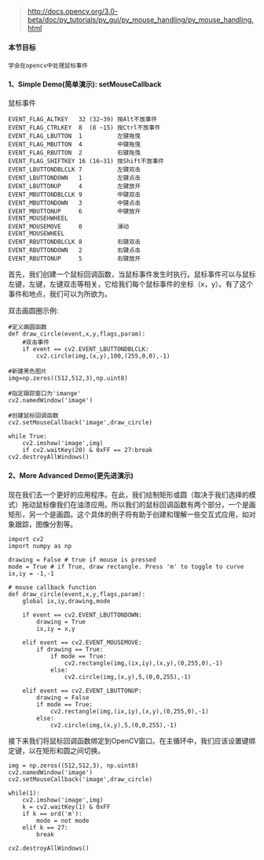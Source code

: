 >http://docs.opencv.org/3.0-beta/doc/py_tutorials/py_gui/py_mouse_handling/py_mouse_handling.html

#### 本节目标
```
学会在opencv中处理鼠标事件
```

#### 1、Simple Demo(简单演示): setMouseCallback

鼠标事件
```
EVENT_FLAG_ALTKEY   32 (32~39) 按Alt不放事件
EVENT_FLAG_CTRLKEY  8  (8 ~15) 按Ctrl不放事件
EVENT_FLAG_LBUTTON  1          左键拖曳
EVENT_FLAG_MBUTTON  4          中键拖曳
EVENT_FLAG_RBUTTON  2          右键拖曳
EVENT_FLAG_SHIFTKEY 16 (16~31) 按Shift不放事件
EVENT_LBUTTONDBLCLK 7          左键双击
EVENT_LBUTTONDOWN   1          左键点击
EVENT_LBUTTONUP     4          左键放开
EVENT_MBUTTONDBLCLK 9          中键双击
EVENT_MBUTTONDOWN   3          中键点击
EVENT_MBUTTONUP     6          中键放开
EVENT_MOUSEHWHEEL   
EVENT_MOUSEMOVE     0          滑动
EVENT_MOUSEWHEEL
EVENT_RBUTTONDBLCLK 8          右键双击
EVENT_RBUTTONDOWN   2          右键点击
EVENT_RBUTTONUP     5          右键放开
```

首先，我们创建一个鼠标回调函数，当鼠标事件发生时执行。鼠标事件可以与鼠标左键，左键，左键双击等相关，它给我们每个鼠标事件的坐标（x，y）。有了这个事件和地点，我们可以为所欲为。

双击画圆圈示例:
```
#定义画圆函数
def draw_circle(event,x,y,flags,param):
    #双击事件
    if event == cv2.EVENT_LBUTTONDBLCLK:
        cv2.circle(img,(x,y),100,(255,0,0),-1)

#新建黑色图片
img=np.zeros((512,512,3),np.uint8)

#指定跟踪窗口为'imange'
cv2.namedWindow('image')

#创建鼠标回调函数
cv2.setMouseCallback('image',draw_circle)

while True:
    cv2.imshow('image',img)
    if cv2.waitKey(20) & 0xFF == 27:break
cv2.destroyAllWindows()
```

#### 2、More Advanced Demo(更先进演示)

现在我们去一个更好的应用程序。在此，我们绘制矩形或圆（取决于我们选择的模式）拖动鼠标像我们在油漆应用。所以我们的鼠标回调函数有两个部分，一个是画矩形，另一个是画圆。这个具体的例子将有助于创建和理解一些交互式应用，如对象跟踪，图像分割等。

```
import cv2
import numpy as np

drawing = False # true if mouse is pressed
mode = True # if True, draw rectangle. Press 'm' to toggle to curve
ix,iy = -1,-1

# mouse callback function
def draw_circle(event,x,y,flags,param):
    global ix,iy,drawing,mode

    if event == cv2.EVENT_LBUTTONDOWN:
        drawing = True
        ix,iy = x,y

    elif event == cv2.EVENT_MOUSEMOVE:
        if drawing == True:
            if mode == True:
                cv2.rectangle(img,(ix,iy),(x,y),(0,255,0),-1)
            else:
                cv2.circle(img,(x,y),5,(0,0,255),-1)

    elif event == cv2.EVENT_LBUTTONUP:
        drawing = False
        if mode == True:
            cv2.rectangle(img,(ix,iy),(x,y),(0,255,0),-1)
        else:
            cv2.circle(img,(x,y),5,(0,0,255),-1)
```

接下来我们将鼠标回调函数绑定到OpenCV窗口。在主循环中，我们应该设置键绑定键，以在矩形和圆之间切换。

```
img = np.zeros((512,512,3), np.uint8)
cv2.namedWindow('image')
cv2.setMouseCallback('image',draw_circle)

while(1):
    cv2.imshow('image',img)
    k = cv2.waitKey(1) & 0xFF
    if k == ord('m'):
        mode = not mode
    elif k == 27:
        break

cv2.destroyAllWindows()
```


